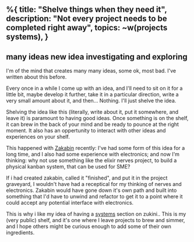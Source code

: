 %{
  title: "Shelve things when they need it",
  description: "Not every project needs to be completed right away",
  topics: ~w(projects systems),
}
---
many ideas
new idea
investigating and exploring
---

I'm of the mind that creates many many ideas, some ok, most bad. I've written about this before.

Every once in a while I come up with an idea, and I'll need to sit on it for a little bit, maybe develop it further, take it in a particular direction, write a very small amount about it, and then... Nothing. I'll just shelve the idea.

Shelving the idea like this (literally, write about it, put it somewhere, and leave it) is paramount to having good ideas. Once something is on the shelf, it can brew in the back of your mind and be ready to pounce at the right moment. It also has an oppertunity to interact with other ideas and experiences on your shelf.

This happened with [Zakabin](/systems/zakabin) recently: I've had some form of this idea for a long time, and I also had some experience with electronics; and now I'm thinking: why not use something like the elixir nerves project, to build a physical kanban system, that can be used for SME?

If i had created zakabin, called it "finished", and put it in the project graveyard, I wouldn't have had a receptical for my thinking of nerves and electronics. Zakabin would have gone down it's own path and built into something that I'd have to unwind and refactor to get it to a point where it could accept any potential interface with electronics.

This is why i like my idea of having a [systems](/systems) section on zukini.. This is my (very public) shelf, and it's one where I leave projects to brew and simmer, and I hope others might be curious enough to add some of their own ingredients. 



